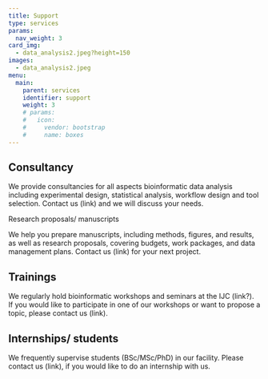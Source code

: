 ```yaml
---
title: Support
type: services
params:
  nav_weight: 3
card_img:
  - data_analysis2.jpeg?height=150
images:
  - data_analysis2.jpeg
menu:
  main:
    parent: services
    identifier: support
    weight: 3
    # params:
    #   icon:
    #     vendor: bootstrap
    #     name: boxes
---
```


## Consultancy

We provide consultancies for all aspects bioinformatic data analysis including experimental design, statistical analysis, workflow design and tool selection. Contact us (link) and we will discuss your needs.

Research proposals/ manuscripts

We help you prepare manuscripts, including methods, figures, and results, as well as research proposals, covering budgets, work packages, and data management plans. Contact us (link) for your next project.

## Trainings

We regularly hold bioinformatic workshops and seminars at the IJC (link?). If you would like to participate in one of our workshops or want to propose a topic, please contact us (link).

## Internships/ students

We frequently supervise students (BSc/MSc/PhD) in our facility. Please contact us (link), if you would like to do an internship with us.